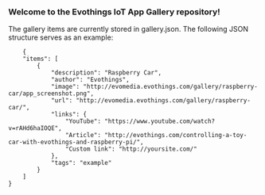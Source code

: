 ### Welcome to the Evothings IoT App Gallery repository!

The gallery items are currently stored in gallery.json. The following JSON structure serves as an example:

		{
		"items": [
			{
				"description": "Raspberry Car",
				"author": "Evothings",
				"image": "http://evomedia.evothings.com/gallery/raspberry-car/app_screenshot.png",
				"url": "http://evomedia.evothings.com/gallery/raspberry-car/",
				"links": {
					"YouTube": "https://www.youtube.com/watch?v=rAHd6haIOQE",
					"Article": "http://evothings.com/controlling-a-toy-car-with-evothings-and-raspberry-pi/",
					"Custom link": "http://yoursite.com/"
				},
				"tags": "example"
			}
		]
	}
